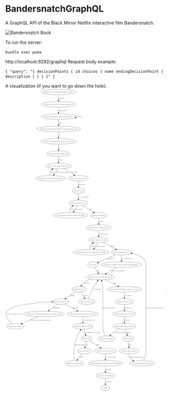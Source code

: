 # BandersnatchGraphQL
A GraphQL API of the Black Mirror Netflix interactive film Bandersnatch.

![Bandersnatch Book](https://cdn.images.express.co.uk/img/dynamic/20/590x/secondary/Black-Mirror-Bandersnatch-1662501.jpg?r=1545991426915)

To run the server:
```
bundle exec puma
```

http://localhost:9292/graphql
Request body example:
```
{ "query": "{ decisionPoints { id choices { name endingDecisionPoint { description } } } }" }
```
A visualization (if you want to go down the hole):
![Bandersnatch!](graph.jpg)


